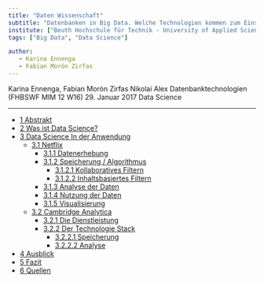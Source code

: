 ```yaml
---
title: "Daten Wissenschaft"
subtitle: "Datenbanken in Big Data. Welche Technologien kommen zum Einsatz?"
institute: ["Beuth Hochschule für Technik - University of Applied Sciences", "Fachhochschule Lübeck - University of Applied Sciences"]
tags: ["Big Data", "Data Science"]

author:
   - Karina Ennenga 
   - Fabian Morón Zirfas
---
```


Karina Ennenga, Fabian Morón Zirfas
Nikolai Alex
Datenbanktechnologien (FHBSWF MIM 12 W16)
29. Januar 2017
Data Science 

----

- [1 Abstrakt](#1-abstrakt)
- [2 Was ist Data Science?](#2-was-ist-data-science)
- [3 Data Science In der Anwendung](#3-data-science-in-der-anwendung)
    * [3.1 Netflix](#31-netflix)
        + [3.1.1 Datenerhebung](#311-datenerhebung)
        + [3.1.2 Speicherung / Algorithmus](#312-speicherung--algorithmus)
            - [3.1.2.1 Kollaboratives Filtern](#3121-kollaboratives-filtern)
            - [3.1.2.2 Inhaltsbasiertes Filtern](#3122-inhaltsbasiertes-filtern)
        + [3.1.3 Analyse der Daten](#313-analyse-der-daten)
        + [3.1.4 Nutzung der Daten](#314-nutzung-der-daten)
        + [3.1.5 Visualisierung](#315-visualisierung)
    * [3.2 Cambridge Analytica](#32-cambridge-analytica)
        + [3.2.1 Die Dienstleistung](#321-die-dienstleistung)
        + [3.2.2 Der Technologie Stack](#322-der-technologie-stack)
            - [3.2.2.1 Speicherung](#3221-speicherung)
            - [3.2.2.2 Analyse](#3222-analyse)
- [4 Ausblick](#4-ausblick)
- [5 Fazit](#5-fazit)
- [6 Quellen](#6-quellen)
